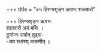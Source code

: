 +++
title = "०५ हिरण्यशृङ्ग ऋषभः शातवारो"

+++
हिरण्यशृङ्ग ऋषभः  
शातवारो अयं मणिः ।  
दुर्णाम्नः सर्वान् तृढ्वा-  
-अव रक्षांस्य् अक्रमीत् ॥